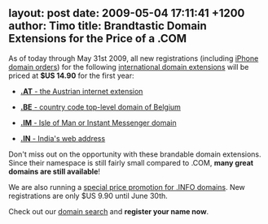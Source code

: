 layout: post
date: 2009-05-04 17:11:41 +1200
author: Timo
title: Brandtastic Domain Extensions for the Price of a .COM
----

As of today through May 31st 2009, all new registrations (including [iPhone domain orders](https://iwantmyname.com/iphone)) for the following [international domain extensions](https://iwantmyname.com/domains) will be priced at **$US 14.90** for the first year:

*   [**.AT** - the Austrian internet extension](https://iwantmyname.com/domains/at-austrian-domain-name-registration-for-austria)

*   [**.BE** - country code top-level domain of Belgium](https://iwantmyname.com/domains/be-belgian-domain-name-registration-for-belgium)
*   [**.IM** - Isle of Man or Instant Messenger domain](https://iwantmyname.com/domains/im-domain-name-registration-for-isle-of-man)
*   [**.IN** - India's web address](https://iwantmyname.com/domains/in-indian-domain-name-registration-for-india)

Don't miss out on the opportunity with these brandable domain extensions. Since their namespace is still fairly small compared to .COM, **many great domains are
still available**!

We are also running a [special price promotion for .INFO domains](https://iwantmyname.com/domains/info-domain-name-registration-for-information). New registrations are only $US 9.90 until June 30th.

Check out our [domain search](https://iwantmyname.com/) and **register your name now**.
